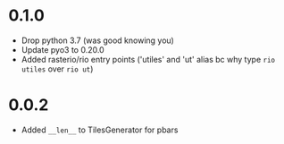 # 0.1.0

 - Drop python 3.7 (was good knowing you)
 - Update pyo3 to 0.20.0
 - Added rasterio/rio entry points ('utiles' and 'ut' alias bc why type `rio utiles` over `rio ut`)


# 0.0.2

 - Added `__len__` to TilesGenerator for pbars

